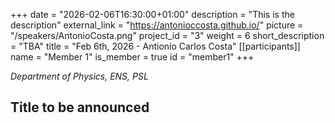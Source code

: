+++
date = "2026-02-06T16:30:00+01:00"
description = "This is the description"
external_link = "https://antonioccosta.github.io/"
picture = "/speakers/AntonioCosta.png"
project_id = "3"
weight = 6
short_description = "TBA"
title = "Feb 6th, 2026 - Antionio Carlos Costa"
[[participants]]
    name = "Member 1"
    is_member = true
    id = "member1"
+++

_Department of Physics, ENS, PSL_

## Title to be announced 
